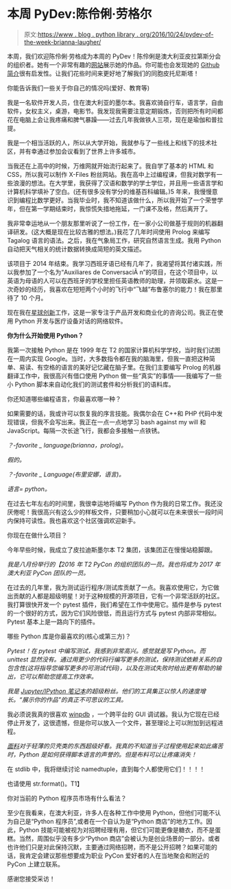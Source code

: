 # 本周 PyDev:陈伶俐·劳格尔

> 原文:[https://www . blog . python library . org/2016/10/24/pydev-of-the-week-brianna-laugher/](https://www.blog.pythonlibrary.org/2016/10/24/pydev-of-the-week-brianna-laugher/)

本周，我们欢迎陈伶俐·劳格成为本周的 PyDev！陈伶俐是澳大利亚皮拉第斯分会的组织者。她有一个非常有趣的[网站](http://brianna.laugher.id.au/)展示她的作品。你可能也会发现她的 [Github 简介](https://github.com/pfctdayelise)很有启发性。让我们花些时间来更好地了解我们的同胞皮托尼斯塔！

你能告诉我们一些关于你自己的情况吗(爱好、教育等)

我是一名软件开发人员，住在澳大利亚的墨尔本。我喜欢骑自行车，语言学，自由软件，女权主义，桌游，电影节。我发现我需要注意定期锻炼，否则把所有时间都花在电脑上会让我疼痛和脾气暴躁——过去几年我做铁人三项，现在是瑜伽和普拉提。

我是一个相当活跃的人，所以从大学开始，我就参与了一些线上和线下的技术社区，并有幸通过参加会议看到了世界上许多城市。

当我还在上高中的时候，万维网就开始流行起来了。我自学了基本的 HTML 和 CSS，所以我可以制作 X-Files 粉丝网站。我在高中上过编程课，但我对数学有一些浪漫的想法。在大学里，我获得了汉语和数学的学士学位，并且用一些语言学和计算机科学填补了空白。(还有很多没有学分的维基百科编辑。)5 年来，我慢慢意识到编程比数学更好。当我毕业时，我不知道该做什么，所以我开始了一个荣誉学年，但在第一学期结束时，我惊慌失措地拖延，一门课不及格，然后离开了。

我非常幸运地从一个朋友那里听说了一份工作，在一家小公司做基于规则的机器翻译研发。(这大概是现在比较古雅的想法。)我花了几年时间使用 Prolog 来编写 Tagalog 语言的语法。之后，我在气象局工作，研究自然语言生成。我用 Python 自动把天气相关的统计数据转换成简短的英文描述。

该项目于 2014 年结束。我学习西班牙语已经有几年了，我渴望将其付诸实践，所以我参加了一个名为“Auxiliares de ConversaciÃ n”的项目，在这个项目中，以英语为母语的人可以在西班牙的学校里担任英语教师的助理，并领取薪水。这是一次奇妙的经历，我喜欢在短短两个小时的飞行中“飞越”布鲁塞尔的能力！我在那里待了 10 个月。

现在我在[星球创新](https://planetinnovation.com.au/)工作，这是一家专注于产品开发和商业化的咨询公司。我正在使用 Python 开发与医疗设备对话的网络软件。

**你为什么开始使用 Python？**

我第一次接触 Python 是在 1999 年在 T2 的国家计算机科学学校，当时我们试图在一周内实现 Google。当时，大多数指令都在我的脑海里，但我一直把这种简单、易读、有空格的语言的美好记忆藏在脑子里。在我们主要编写 Prolog 的机器翻译工作中，我很高兴有借口使用 Python 做一些“真实”的事情——我编写了一些小 Python 脚本来自动化我们的测试套件和分析我们的语料库。

你还知道哪些编程语言，你最喜欢哪一种？

如果需要的话，我或许可以恢复我的序言技能。我偶尔会在 C++和 PHP 代码中发现错误，但我不会写出来。我正在一点一点地学习 bash against my will 和 JavaScript。每隔一次长途飞行，我都会多接触一点铁锈。

*？-favorite _ language(brianna，prolog)。*

*假的。*

*？-favorite _ Language(布里安娜，语言)。*

*语言= python。*

在过去七年左右的时间里，我很幸运地将编写 Python 作为我的日常工作。我还没厌倦呢！我很高兴有这么少的样板文件，只要稍加小心就可以在未来很长一段时间内保持可读性。我也喜欢这个社区强调欢迎新手。

你现在在做什么项目？

今年早些时候，我成立了皮拉迪斯墨尔本 T2 集团，该集团正在慢慢站稳脚跟。

*我是八月份举行的【2016 年 T2 PyCon 的组织团队的一员。我也将成为 2017 年澳大利亚 PyCon 团队的一员。*

在过去的几年里，我为测试运行程序/测试库贡献了一点。我喜欢使用它，为它做出贡献的人都是超级明星！对于这种规模的开源项目，它有一个非常活跃的社区。我打算很快开发一个 pytest 插件，我们希望在工作中使用它。插件是参与 pytest 的一个很好的方式，因为它们风险很低，而且运行方式与 pytest 内部非常相似。Pytest 基本上是一路向下的插件。

哪些 Python 库是你最喜欢的(核心或第三方)？

*Pytest！在 pytest 中编写测试，我感到非常高兴。感觉就是写 Python。而 unittest 显然没有。通过用更少的代码行编写更多的测试，保持测试依赖关系的自包含性(这将指导您编写更多的可测试代码)，以及在测试失败时给出更有帮助的输出，它可以帮助您提高工作效率。*

*我是 [Jupyter/IPython 笔记本](http://jupyter.org/)的超级粉丝。他们的工具集正以惊人的速度增长。“展示你的作品”的真正不可思议的工具。*

我必须说我真的很喜欢 [winpdb](http://winpdb.org/about/) ，一个跨平台的 GUI 调试器。我认为它现在已经停止开发了，这很遗憾，但是你可以放入一个文件，甚至理论上可以附加到远程进程。

*[面料](http://docs.fabfile.org/)对于轻薄的贝壳类的东西超级好看。我真的不知道当子过程使用起来如此痛苦时，Python 是如何获得脚本语言的声誉的。但是布料可以让疼痛消失！*

在 stdlib 中，我将继续讨论 namedtuple，直到每个人都使用它们！！！！

也请使用 str.format()。</PSA>T1】

你对当前的 Python 程序员市场有什么看法？

至少在我看来，在澳大利亚，许多人在各种工作中使用 Python，但他们可能不认为自己是“Python 程序员”,或者在一个自认为是“Python 商店”的地方工作。因此，Python 技能可能被视为对招聘经理有用，但它们可能更像是糖衣，而不是蛋糕。当然，周围似乎没有多少“Python 商店”会被认为是创业场景的一部分。或者也许他们只是对此保持沉默，主要通过网络招聘，而不是公开招聘？如果可能的话，我肯定会建议那些想要成为职业 PyCon 爱好者的人在当地聚会和附近的 PyCon 上建立联系。

感谢您接受采访！
